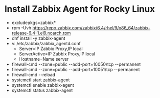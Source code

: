 # Install Zabbix Agent for Rocky Linux
- excludepkgs=zabbix*
- rpm -Uvh https://repo.zabbix.com/zabbix/6.4/rhel/9/x86_64/zabbix-release-6.4-1.el9.noarch.rpm
- dnf install -y zabbix-agent
- vi /etc/zabbix/zabbix_agentd.conf
  + Server=IP Zabbix Proxy,IP local
  + ServerActive=IP Zabbix Proxy,IP local
  + Hostname=Name server
- firewall-cmd --zone=public --add-port=10050/tcp --permanent
- firewall-cmd --zone=public --add-port=10051/tcp --permanent
- firewall-cmd --reload
- systemctl start zabbix-agent
- systemctl enable zabbix-agent
- systemctl status zabbix-agent
  

